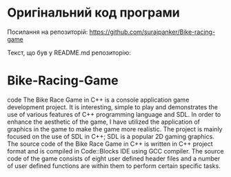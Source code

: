 # Оригінальний код програми
Посилання на репозиторій: https://github.com/surajpanker/Bike-racing-game

Текст, що був у README.md репозиторію:

# Bike-Racing-Game
code
The Bike Race Game in C++ is a console application game development project. It is interesting, simple to play and demonstrates the use of various features of C++ programming language and SDL. 
In order to enhance the aesthetic of the game, I have utilized the application of graphics in the game to make the game more realistic. The project is mainly focused on the use of SDL in C++; SDL is a popular 2D gaming graphics.
The source code of the Bike Race Game in C++ is written in C++ project format and is compiled in Code::Blocks IDE using GCC compiler. The source code of the game consists of eight user defined header files and a number of user defined functions  are within them to perform certain specific tasks. 
